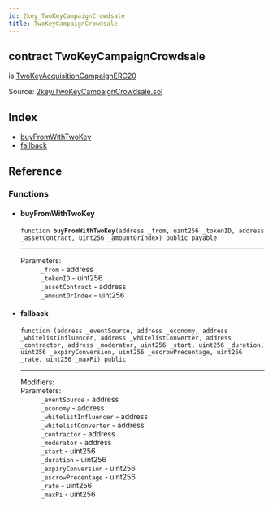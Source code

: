 ```yaml
---
id: 2key_TwoKeyCampaignCrowdsale
title: TwoKeyCampaignCrowdsale
---
```


<div class="contract-doc"><div class="contract"><h2 class="contract-header"><span class="contract-kind">contract</span> TwoKeyCampaignCrowdsale</h2><p class="base-contracts"><span>is</span> <a href="2key_TwoKeyAcquisitionCampaignERC20.html">TwoKeyAcquisitionCampaignERC20</a></p><div class="source">Source: <a href="git+https://github.com/2keynet/web3-alpha/blob/v0.0.1/contracts/2key/TwoKeyCampaignCrowdsale.sol" target="_blank">2key/TwoKeyCampaignCrowdsale.sol</a></div></div><div class="index"><h2>Index</h2><ul><li><a href="2key_TwoKeyCampaignCrowdsale.html#buyFromWithTwoKey">buyFromWithTwoKey</a></li><li><a href="2key_TwoKeyCampaignCrowdsale.html#">fallback</a></li></ul></div><div class="reference"><h2>Reference</h2><div class="functions"><h3>Functions</h3><ul><li><div class="item function"><span id="buyFromWithTwoKey" class="anchor-marker"></span><h4 class="name">buyFromWithTwoKey</h4><div class="body"><code class="signature">function <strong>buyFromWithTwoKey</strong><span>(address _from, uint256 _tokenID, address _assetContract, uint256 _amountOrIndex) </span><span>public </span><span>payable </span></code><hr/><dl><dt><span class="label-parameters">Parameters:</span></dt><dd><div><code>_from</code> - address</div><div><code>_tokenID</code> - uint256</div><div><code>_assetContract</code> - address</div><div><code>_amountOrIndex</code> - uint256</div></dd></dl></div></div></li><li><div class="item function"><span id="fallback" class="anchor-marker"></span><h4 class="name">fallback</h4><div class="body"><code class="signature">function <strong></strong><span>(address _eventSource, address _economy, address _whitelistInfluencer, address _whitelistConverter, address _contractor, address _moderator, uint256 _start, uint256 _duration, uint256 _expiryConversion, uint256 _escrowPrecentage, uint256 _rate, uint256 _maxPi) </span><span>public </span></code><hr/><dl><dt><span class="label-modifiers">Modifiers:</span></dt><dd></dd><dt><span class="label-parameters">Parameters:</span></dt><dd><div><code>_eventSource</code> - address</div><div><code>_economy</code> - address</div><div><code>_whitelistInfluencer</code> - address</div><div><code>_whitelistConverter</code> - address</div><div><code>_contractor</code> - address</div><div><code>_moderator</code> - address</div><div><code>_start</code> - uint256</div><div><code>_duration</code> - uint256</div><div><code>_expiryConversion</code> - uint256</div><div><code>_escrowPrecentage</code> - uint256</div><div><code>_rate</code> - uint256</div><div><code>_maxPi</code> - uint256</div></dd></dl></div></div></li></ul></div></div></div>

